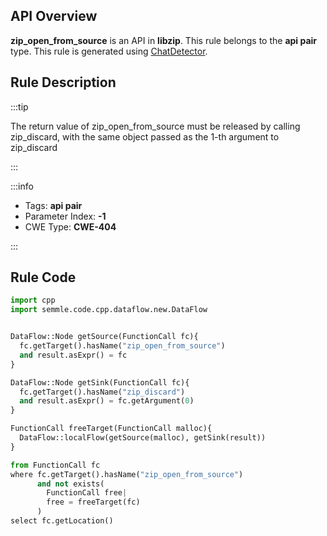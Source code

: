 ---
---


## API Overview
**zip_open_from_source** is an API in **libzip**. This rule belongs to the **api pair** type. This rule is generated using [ChatDetector](../../tools/ChatDetector).
## Rule Description

:::tip

The return value of zip_open_from_source must be released by calling zip_discard, with the same object passed as the 1-th argument to zip_discard

:::

:::info

- Tags: **api pair**
- Parameter Index: **-1**
- CWE Type: **CWE-404**

:::

## Rule Code
```python
import cpp
import semmle.code.cpp.dataflow.new.DataFlow


DataFlow::Node getSource(FunctionCall fc){
  fc.getTarget().hasName("zip_open_from_source")
  and result.asExpr() = fc
}

DataFlow::Node getSink(FunctionCall fc){
  fc.getTarget().hasName("zip_discard")
  and result.asExpr() = fc.getArgument(0)
}

FunctionCall freeTarget(FunctionCall malloc){
  DataFlow::localFlow(getSource(malloc), getSink(result))
}

from FunctionCall fc
where fc.getTarget().hasName("zip_open_from_source")
      and not exists(
        FunctionCall free| 
        free = freeTarget(fc)
      )
select fc.getLocation()

```